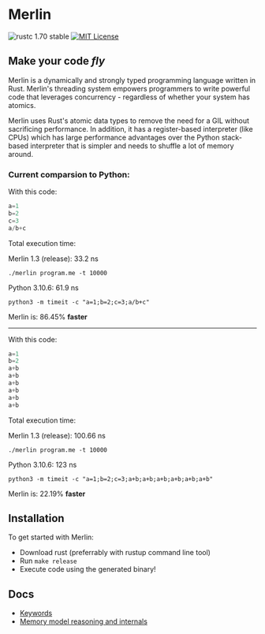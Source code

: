 # Merlin

![rustc 1.70 stable](https://img.shields.io/badge/rustc-1.70.0-brightgreen)
[![MIT License](https://img.shields.io/badge/License-MIT-informational)](LICENSE)

<h2><strong>Make your code <i>fly</i></strong></h2>

Merlin is a dynamically and strongly typed programming language written in Rust. Merlin's threading system empowers programmers to write powerful code that leverages concurrency - regardless of whether your system has atomics.

Merlin uses Rust's atomic data types to remove the need for a GIL without sacrificing performance.
In addition, it has a register-based interpreter (like CPUs) which has large performance advantages over the Python stack-based interpreter that is simpler and needs to shuffle a lot of memory around.

### Current comparsion to Python:

With this code:
```Python
a=1
b=2
c=3
a/b+c
```
Total execution time:

Merlin 1.3 (release): 33.2 ns

`./merlin program.me -t 10000`

Python 3.10.6: 61.9 ns 

`python3 -m timeit -c "a=1;b=2;c=3;a/b+c"`

Merlin is: 86.45% **faster**

***

With this code:
```Python
a=1
b=2
a+b
a+b
a+b
a+b
a+b
a+b
```
Total execution time:

Merlin 1.3 (release): 100.66 ns

`./merlin program.me -t 10000`

Python 3.10.6: 123 ns 

`python3 -m timeit -c "a=1;b=2;c=3;a+b;a+b;a+b;a+b;a+b;a+b"`

Merlin is: 22.19% **faster**

## Installation
To get started with Merlin:
- Download rust (preferrably with rustup command line tool)
- Run `make release`
- Execute code using the generated binary!

## Docs
- [Keywords](docs/keywords.md)
- [Memory model reasoning and internals](docs/memory_model.md)